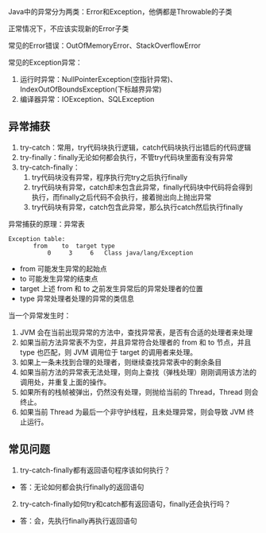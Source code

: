 

Java中的异常分为两类：Error和Exception，他俩都是Throwable的子类

正常情况下，不应该实现新的Error子类

常见的Error错误：OutOfMemoryError、StackOverflowError

常见的Exception异常：

1. 运行时异常：NullPointerException(空指针异常)、IndexOutOfBoundsException(下标越界异常)
2. 编译器异常：IOException、SQLException

## 异常捕获

1. try-catch：常用，try代码块执行逻辑，catch代码块执行出错后的代码逻辑
2. try-finally：finally无论如何都会执行，不管try代码块里面有没有异常
3. try-catch-finally：
    1. try代码块没有异常，程序执行完try之后执行finally
    2. try代码块有异常，catch却未包含此异常，finally代码块中代码将会得到执行，而finally之后代码不会执行，接着抛出向上抛出异常
    3. try代码块有异常，catch包含此异常，那么执行catch然后执行finally

异常捕获的原理：异常表

```
Exception table:
       from    to  target type
           0     3     6   Class java/lang/Exception
```

- from 可能发生异常的起始点
- to 可能发生异常的结束点
- target 上述 from 和 to 之前发生异常后的异常处理者的位置
- type 异常处理者处理的异常的类信息

当一个异常发生时：

1. JVM 会在当前出现异常的方法中，查找异常表，是否有合适的处理者来处理
2. 如果当前方法异常表不为空，并且异常符合处理者的 from 和 to 节点，并且 type 也匹配，则 JVM 调用位于 target 的调用者来处理。
3. 如果上一条未找到合理的处理者，则继续查找异常表中的剩余条目
4. 如果当前方法的异常表无法处理，则向上查找（弹栈处理）刚刚调用该方法的调用处，并重复上面的操作。
5. 如果所有的栈帧被弹出，仍然没有处理，则抛给当前的 Thread，Thread 则会终止。
6. 如果当前 Thread 为最后一个非守护线程，且未处理异常，则会导致 JVM 终止运行。

## 常见问题

1. try-catch-finally都有返回语句程序该如何执行？
- 答：无论如何都会执行finally的返回语句

2. try-catch-finally如何try和catch都有返回语句，finally还会执行吗？
- 答：会，先执行finally再执行返回语句